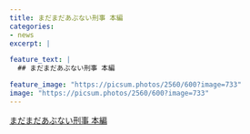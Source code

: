 ```yaml
---
title: まだまだあぶない刑事 本編
categories:
- news
excerpt: |

feature_text: |
  ## まだまだあぶない刑事 本編

feature_image: "https://picsum.photos/2560/600?image=733"
image: "https://picsum.photos/2560/600?image=733"
---
```


[まだまだあぶない刑事 本編](https://www.necoweb.com/neco/program/detail.php?id=4181&)
